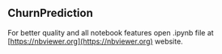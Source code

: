 ## ChurnPrediction

For better quality and all notebook features open .ipynb file at [https://nbviewer.org](https://nbviewer.org) website.
